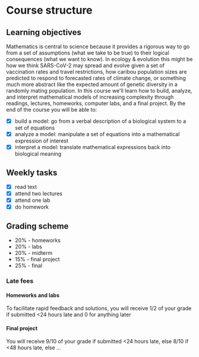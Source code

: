 # Course structure

## Learning objectives
Mathematics is central to science because it provides a rigorous way to go from a set of assumptions (what we take to be true) to their logical consequences (what we want to know). In ecology & evolution this might be how we think SARS-CoV-2 may spread and evolve given a set of vaccination rates and travel restrictions, how caribou population sizes are predicted to respond to forecasted rates of climate change, or something much more abstract like the expected amount of genetic diversity in a randomly mating population. In this course we'll learn how to build, analyze, and interpret mathematical models of increasing complexity through readings, lectures, homeworks, computer labs, and a final project. By the end of the course you will be able to:

- [x] build a model: go from a verbal description of a biological system to a set of equations
- [x] analyze a model: manipulate a set of equations into a mathematical expression of interest
- [x] interpret a model: translate mathematical expressions back into biological meaning

## Weekly tasks
- [x] read text
- [x] attend two lectures
- [x] attend one lab
- [x] do homework

## Grading scheme
- 20% - homeworks
- 20% - labs
- 20% - midterm
- 15% - final project
- 25% - final

### Late fees

#### Homeworks and labs
To facilitate rapid feedback and solutions, you will receive 1/2 of your grade if submitted <24 hours late and 0 for anything later 

#### Final project
You will receive 9/10 of your grade if submitted <24 hours late, else 8/10 if <48 hours late, else ...  
